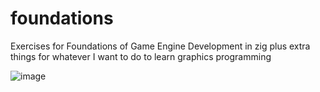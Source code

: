 # foundations
Exercises for Foundations of Game Engine Development in zig plus extra things for whatever I want to do to learn graphics programming

![image](https://github.com/btipling/foundations/assets/249641/a9c4dfbc-bace-4ffd-891d-479d22cba35d)

